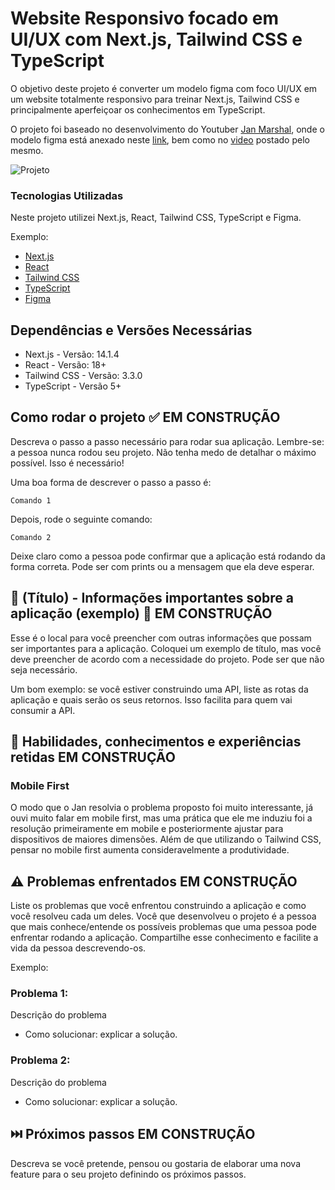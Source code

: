 # Website Responsivo focado em UI/UX com Next.js, Tailwind CSS e TypeScript

O objetivo deste projeto é converter um modelo figma com foco UI/UX em um website totalmente responsivo para treinar Next.js, Tailwind CSS e principalmente aperfeiçoar os conhecimentos em TypeScript.

O projeto foi baseado no desenvolvimento do Youtuber [Jan Marshal](https://www.youtube.com/@janmarshalcoding), onde o modelo figma está anexado neste [link](https://www.figma.com/file/9Wpvgz4EqQRRVCYi0cMJ74/Untitled?type=design&node-id=0-1&mode=design&t=LERnY7oEDJTC3S54-0), bem como no [video](https://www.youtube.com/watch?v=pQ7tm_7S_Us) postado pelo mesmo.

<img src="https://github.com/danielbelle/nextjs-tailwindcss-landing/public/assets/github-photo.png" alt="Projeto" />


### Tecnologias Utilizadas

Neste projeto utilizei Next.js, React, Tailwind CSS, TypeScript e Figma.

Exemplo:
* [Next.js](https://nextjs.org/)
* [React](https://react.dev/)
* [Tailwind CSS](https://tailwindcss.com/)
* [TypeScript](https://www.typescriptlang.org/)
* [Figma](https://www.figma.com/)

## Dependências e Versões Necessárias

* Next.js - Versão: 14.1.4
* React - Versão: 18+
* Tailwind CSS - Versão: 3.3.0
* TypeScript - Versão 5+

## Como rodar o projeto ✅ EM CONSTRUÇÃO

Descreva o passo a passo necessário para rodar sua aplicação. Lembre-se: a pessoa nunca rodou seu projeto. Não tenha medo de detalhar o máximo possível. Isso é necessário!

Uma boa forma de descrever o passo a passo é:

```
Comando 1
```

Depois, rode o seguinte comando:

```
Comando 2
```

Deixe claro como a pessoa pode confirmar que a aplicação está rodando da forma correta. Pode ser com prints ou a mensagem que ela deve esperar.


## 📌 (Título) - Informações importantes sobre a aplicação (exemplo) 📌 EM CONSTRUÇÃO

Esse é o local para você preencher com outras informações que possam ser importantes para a aplicação. Coloquei um exemplo de título, mas você deve preencher de acordo com a necessidade do projeto. Pode ser que não seja necessário.

Um bom exemplo: se você estiver construindo uma API, liste as rotas da aplicação e quais serão os seus retornos. Isso facilita para quem vai consumir a API.


## 🧠 Habilidades, conhecimentos e experiências retidas EM CONSTRUÇÃO

### Mobile First
O modo que o Jan resolvia o problema proposto foi muito interessante, já ouvi muito falar em mobile first, mas uma prática que ele me induziu foi a resolução primeiramente em mobile e posteriormente ajustar para dispositivos de maiores dimensões. Além de que utilizando o Tailwind CSS, pensar no mobile first aumenta consideravelmente a produtividade.

##



## ⚠️ Problemas enfrentados EM CONSTRUÇÃO

Liste os problemas que você enfrentou construindo a aplicação e como você resolveu cada um deles. Você que desenvolveu o projeto é a pessoa que mais conhece/entende os possíveis problemas que uma pessoa pode enfrentar rodando a aplicação. Compartilhe esse conhecimento e facilite a vida da pessoa descrevendo-os.

Exemplo:

### Problema 1:
Descrição do problema
* Como solucionar: explicar a solução.

### Problema 2:
Descrição do problema
* Como solucionar: explicar a solução.

## ⏭️ Próximos passos EM CONSTRUÇÃO

Descreva se você pretende, pensou ou gostaria de elaborar uma nova feature para o seu projeto definindo os próximos passos.

